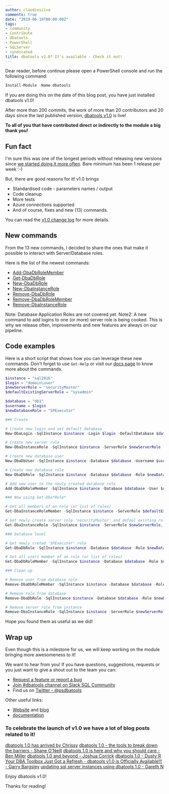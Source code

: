 ```yaml
---
author: claudiosilva
comments: true
date: "2019-06-19T00:00:00Z"
tags:
- community
- Contribute
- dbatools
- PowerShell
- SQLServer
- syndicated
title: dbatools v1.0? It's available - Check it out!
---
```

Dear reader, before continue please open a PowerShell console and run the following command:
``` powershell
Install-Module -Name dbatools
```

If you are doing this on the date of this blog post, you have just installed dbatools v1.0!

After more than 200 commits, the work of more than 20 contributors and 20 days since the last published version, <a href="">dbatools v1.0</a> is live!

<strong>To all of you that have contributed direct or indirectly to the module a big thank you!</strong>

## Fun fact

I'm sure this was one of the longest periods without releasing new versions since [we started doing it more often](https://dbatools.io/devops/).
Bare minimum has been 1 release per week :-)

But, there are good reasons for it! v1.0 brings
- Standardised code - parameters names / output
- Code cleanup
- More tests
- Azure connections supported
- And of course, fixes and new (13) commands.

You can read the [v1.0 change log](https://github.com/sqlcollaborative/dbatools/blob/prerelease/changelog.md) for more details.

## New commands

From the 13 new commands, I decided to share the ones that make it possible to interact with Server/Database roles.

Here is the list of the newest commands:
- [Add-DbaDbRoleMember](https://dbatools.io/Add-DbaDbRoleMember)
- [Get-DbaDbRole](https://dbatools.io/Get-DbaDbRole)
- [New-DbaDbRole](https://dbatools.io/New-DbaDbRole)
- [New-DbaInstanceRole](https://dbatools.io/New-DbaInstanceRole)
- [Remove-DbaDbRole](https://dbatools.io/Remove-DbaDbRole)
- [Remove-DbaDbRoleMember](https://dbatools.io/Remove-DbaDbRoleMember)
- [Remove-DbaInstanceRole](https://dbatools.io/Remove-DbaInstanceRole)

Note: Database Application Roles are not covered yet.
Note2: A new command to add logins to one (or more) server role is being cooked.
This is why we release often, improvements and new features are always on our pipeline.

## Code examples

Here is a short script that shows how you can leverage these new commands.
Don't forget to use `Get-Help` or visit our [docs page](https://docs.dbatools.io) to know more about the commands.

``` powershell
$instance = "sql2016"
$login = "domain\user"
$newServerRole = "securityMaster"
$defaultExistingServerRole = "sysadmin"

$database = "db1"
$username = $login
$newDatabaseRole = "SPExecutor"

### Create

# Create new login and set default database
New-DbaLogin -SqlInstance $instance -Login $login -DefaultDatabase $database

# Create new server role
New-DbaInstanceRole -SqlInstance $instance -ServerRole $newServerRole

# Create new database user
New-DbaDbUser -SqlInstance $instance -Database $database -Username $username -Login $login

# Create new database role
New-DbaDbRole -SqlInstance $instance -Database $database -Role $newDatabaseRole

# Add new user to the newly created database role
Add-DbaDbRoleMember -SqlInstance $instance -Database $database -User $username -Role $newDatabaseRole

### Now using Get-Dba*Role*

# Get all members of an role (or list of roles)
Get-DbaInstanceRoleMember -SqlInstance $instance -ServerRole $defaultExistingServerRole | Format-Table -AutoSize

# Get newly create server role 'securityMaster' and defaul existing role 'sysadmin'
Get-DbaInstanceRole -SqlInstance $instance -ServerRole $newServerRole, $defaultExistingServerRole

### Database level

# Get newly creted 'SPExecuter' role
Get-DbaDbRole -SqlInstance $instance -Database $database -Role $newDatabaseRole

# Get all users member of an role (or list of roles)
Get-DbaDbRoleMember -SqlInstance $instance -Database $database -Role $newDatabaseRole

### Clean up

# Remove user from database role
Remove-DbaDbRoleMember -SqlInstance $instance -Database $database -Role $newDatabaseRole -User $username

# Remove role from database
Remove-DbaDbRole -SqlInstance $instance -Database $database -Role $newDatabaseRole

# Remove server role from instance
Remove-DbaInstanceRole -SqlInstance $instance -ServerRole $newServerRole
```

Hope you found them as useful as we did!

## Wrap up

Even though this is a milestone for us, we will keep working on the module bringing more awesomeness to it!

We want to hear from you!
If you have questions, suggestions, requests or you just want to give a shout out to the team you can:
- [Request a feature or report a bug](http://dbatools.io/issues)
- [Join #dbatools channel on Slack SQL Community](https://dbatools.io/slack/)
- Find us on [Twitter - @psdbatools](https://twitter.com/psdbatools)

Other useful links:
- [Website](https://dbatools.io) and [blog](https://dbatools.io/blog/)
- [documentation](https://docs.dbatools.io)

### To celebrate the launch of v1.0 we have a lot of blog posts related to it!

[dbatools 1.0 has arrived by Chrissy](https://dbatools.io/dbatools10)
[dbatools 1.0 - the tools to break down the barriers - Shane O'Neill](https://nocolumnname.blog/?p=9452)
[dbatools 1.0 is here and why you should care - Ben Miller](https://dbaduck.com/2019/06/18/dbatools-1-0-is-here-and-why-you-should-care/)
[dbatools 1.0 and beyond - Joshua Corrick](https://corrick.io/blog/dbatools-to-v1-0-and-beyond)
[dbatools 1.0 - Dusty R](https://nakedpowershell.blogspot.com/2019/06/dbatools-10.html)
[Your DBA Toolbox Just Got a Refresh - dbatools v1.0 is Officially Available!!! - Garry Bargsley](https://wp.me/p8gE30-br)
[updating sql server instances using dbatools 1.0 - Gareth N](https://ifexists.blog/updating-sql-server-instances-using-powershell/)

Enjoy dbatools v1.0!

Thanks for reading!
